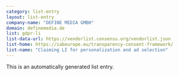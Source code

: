 ```yaml
---
category: list-entry
layout: list-entry
company-name: "DEFINE MEDIA GMBH"
domain: definemedia.de
list: gdpr-li
list-data-url: https://vendorlist.consensu.org/vendorlist.json
list-home: https://iabeurope.eu/transparency-consent-framework/
list-name: "Claiming LI for personalization and ad selection"
---
```


This is an automatically generated list entry.
